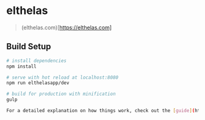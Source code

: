 # elthelas

> (elthelas.com)[https://elthelas.com]

## Build Setup

``` bash
# install dependencies
npm install

# serve with hot reload at localhost:8080
npm run elthelasapp/dev

# build for production with minification
gulp

For a detailed explanation on how things work, check out the [guide](http://vuejs-templates.github.io/webpack/) and [docs for vue-loader](http://vuejs.github.io/vue-loader).
